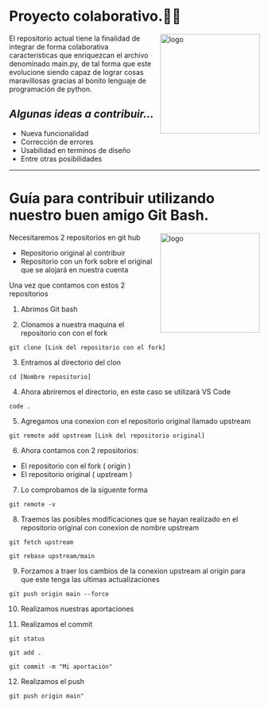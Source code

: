# **Proyecto colaborativo.🐱‍💻**


<img src="https://icon-library.com/images/icon-python/icon-python-3.jpg" align="right"
     alt="logo" width="200" height="200">


El repositorio actual tiene la finalidad de integrar de forma colaborativa características que enriquezcan el archivo denominado main.py, de tal forma que este evolucione siendo capaz de lograr cosas maravillosas gracias al bonito lenguaje de programación de python.

## *Algunas ideas a contribuir...*

- Nueva funcionalidad
- Corrección de errores
- Usabilidad en terminos de diseño 
- Entre otras posibilidades

***
# Guía para contribuir utilizando nuestro buen amigo Git Bash.

<img src="https://mir-s3-cdn-cf.behance.net/project_modules/hd/3651d537081535.5733bc340f7b2.png" align="right"
     alt="logo" width="200" height="200">

Necesitaremos 2 repositorios en git hub

- Repositorio original al contribuir
- Repositorio con un fork sobre el original que se alojará en nuestra cuenta


Una vez que contamos con estos 2 repositorios 


1. Abrimos Git bash

2. Clonamos a nuestra maquina el repositorio con con el fork

~~~
git clone [Link del repositorio con el fork] 
~~~

3. Entramos al directorio del clon

~~~
cd [Nombre repositorio] 
~~~

4. Ahora abriremos el directorio, en este caso se utilizará VS Code

~~~
code .
~~~

5. Agregamos una conexion con el repositorio original llamado upstream

~~~
git remote add upstream [Link del repositorio original]
~~~

6. Ahora contamos con 2 repositorios: 

- El repositorio con el fork ( origin )
- El repositorio original ( upstream )

7. Lo comprobamos de la siguente forma

~~~
git remote -v
~~~

8. Traemos las posibles modificaciones que se hayan realizado en el repositorio original con conexion de nombre upstream

~~~
git fetch upstream
~~~
~~~
git rebase upstream/main
~~~

9. Forzamos a traer los cambios de la conexion upstream al origin para que este tenga las ultimas actualizaciones

~~~
git push origin main --force
~~~

10. Realizamos nuestras aportaciones

11. Realizamos el commit

~~~
git status
~~~
~~~
git add .
~~~
~~~
git commit -m "Mi aportación"
~~~

12. Realizamos el push

~~~
git push origin main"
~~~
